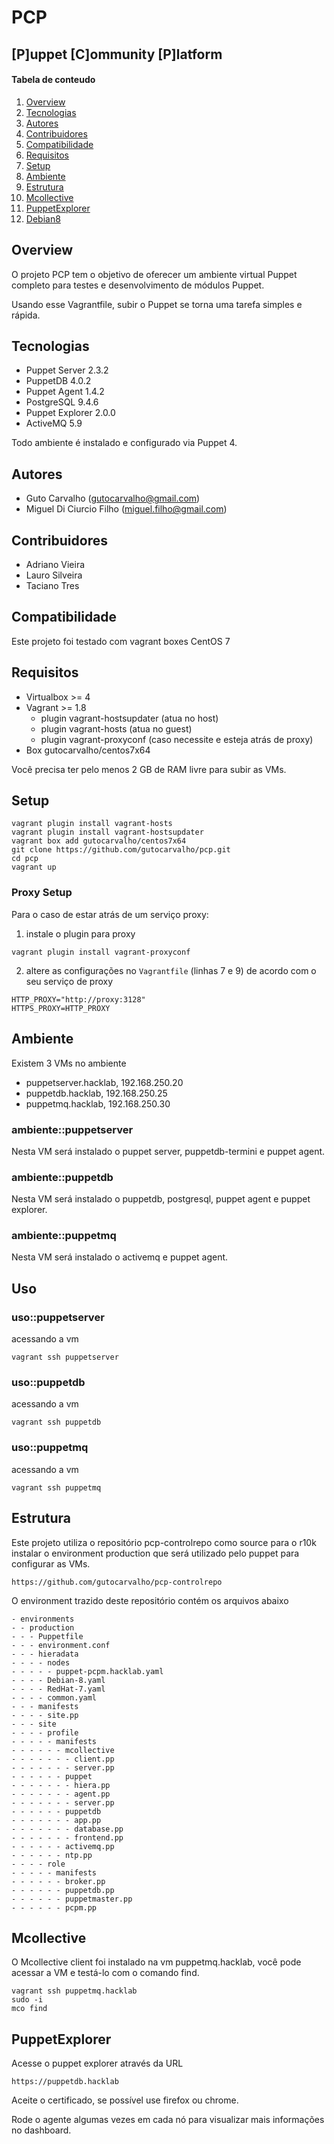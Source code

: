 # PCP
## [P]uppet [C]ommunity [P]latform

#### Tabela de conteudo

1. [Overview](#overview)
2. [Tecnologias](#tecnologias)
3. [Autores](#autores)
4. [Contribuidores](#contribuidores)
5. [Compatibilidade](#compatibilidade)
6. [Requisitos](#requisitos)
7. [Setup](#setup)
8. [Ambiente](#ambiente)
9. [Estrutura](#estrutura)
10. [Mcollective](#mcollective)
11. [PuppetExplorer](#puppetexplorer)
12. [Debian8](#debian8)

## Overview

O projeto PCP tem o objetivo de oferecer um ambiente virtual Puppet completo para testes e desenvolvimento de módulos Puppet.

Usando esse Vagrantfile, subir o Puppet se torna uma tarefa simples e rápida.

## Tecnologias

* Puppet Server 2.3.2
* PuppetDB 4.0.2
* Puppet Agent 1.4.2
* PostgreSQL 9.4.6
* Puppet Explorer 2.0.0
* ActiveMQ 5.9

Todo ambiente é instalado e configurado via Puppet 4.

## Autores

* Guto Carvalho (gutocarvalho@gmail.com)
* Miguel Di Ciurcio Filho (miguel.filho@gmail.com)

## Contribuidores

* Adriano Vieira
* Lauro Silveira
* Taciano Tres

## Compatibilidade

Este projeto foi testado com vagrant boxes CentOS 7

## Requisitos

* Virtualbox >= 4
* Vagrant >= 1.8
  * plugin vagrant-hostsupdater (atua no host)
  * plugin vagrant-hosts (atua no guest)
  * plugin vagrant-proxyconf (caso necessite e esteja atrás de proxy)
* Box gutocarvalho/centos7x64

Você precisa ter pelo menos 2 GB de RAM livre para subir as VMs.

## Setup

    vagrant plugin install vagrant-hosts
    vagrant plugin install vagrant-hostsupdater
    vagrant box add gutocarvalho/centos7x64
    git clone https://github.com/gutocarvalho/pcp.git
    cd pcp
    vagrant up

### Proxy Setup

Para o caso de estar atrás de um serviço proxy:

1. instale o plugin para proxy

  ```
  vagrant plugin install vagrant-proxyconf
  ```

2. altere as configurações no ```Vagrantfile``` (linhas 7 e 9) de acordo com o seu serviço de proxy

```
HTTP_PROXY="http://proxy:3128"
HTTPS_PROXY=HTTP_PROXY
```

## Ambiente

Existem 3 VMs no ambiente

* puppetserver.hacklab, 192.168.250.20
* puppetdb.hacklab, 192.168.250.25
* puppetmq.hacklab, 192.168.250.30

### ambiente::puppetserver

Nesta VM será instalado o puppet server, puppetdb-termini e puppet agent.

### ambiente::puppetdb

Nesta VM será instalado o puppetdb, postgresql, puppet agent e puppet explorer.

### ambiente::puppetmq

Nesta VM será instalado o activemq e puppet agent.

## Uso

### uso::puppetserver

acessando a vm

    vagrant ssh puppetserver

### uso::puppetdb

acessando a vm

    vagrant ssh puppetdb

### uso::puppetmq

acessando a vm

    vagrant ssh puppetmq

## Estrutura

Este projeto utiliza o repositório pcp-controlrepo como source para o r10k instalar
o environment production que será utilizado pelo puppet para configurar as VMs.

    https://github.com/gutocarvalho/pcp-controlrepo

O environment trazido deste repositório contém os arquivos abaixo

```
- environments
- - production
- - - Puppetfile
- - - environment.conf
- - - hieradata
- - - - nodes
- - - - - puppet-pcpm.hacklab.yaml
- - - - Debian-8.yaml
- - - - RedHat-7.yaml
- - - - common.yaml
- - - manifests
- - - - site.pp
- - - site
- - - - profile
- - - - - manifests
- - - - - - mcollective
- - - - - - - client.pp
- - - - - - - server.pp
- - - - - - puppet
- - - - - - - hiera.pp
- - - - - - - agent.pp
- - - - - - - server.pp
- - - - - - puppetdb
- - - - - - - app.pp
- - - - - - - database.pp
- - - - - - - frontend.pp
- - - - - - activemq.pp
- - - - - - ntp.pp
- - - - role
- - - - - manifests
- - - - - - broker.pp
- - - - - - puppetdb.pp
- - - - - - puppetmaster.pp
- - - - - - pcpm.pp
```


## Mcollective

O Mcollective client foi instalado na vm puppetmq.hacklab, você pode acessar a VM e testá-lo com o comando find.

    vagrant ssh puppetmq.hacklab
    sudo -i
    mco find

## PuppetExplorer

Acesse o puppet explorer através da URL

    https://puppetdb.hacklab

Aceite o certificado, se possível use firefox ou chrome.

Rode o agente algumas vezes em cada nó para visualizar mais informações no dashboard.

